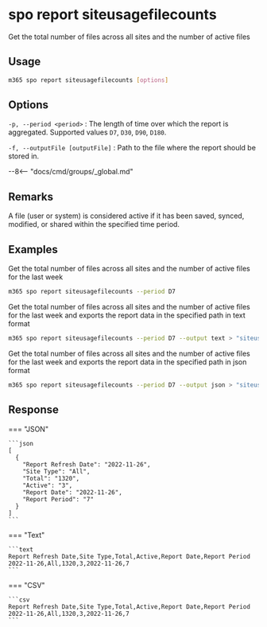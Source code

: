 # spo report siteusagefilecounts

Get the total number of files across all sites and the number of active files

## Usage

```sh
m365 spo report siteusagefilecounts [options]
```

## Options

`-p, --period <period>`
: The length of time over which the report is aggregated. Supported values `D7`, `D30`, `D90`, `D180`.

`-f, --outputFile [outputFile]`
: Path to the file where the report should be stored in.

--8<-- "docs/cmd/groups/_global.md"

## Remarks

A file (user or system) is considered active if it has been saved, synced, modified, or shared within the specified time period.

## Examples

Get the total number of files across all sites and the number of active files for the last week

```sh
m365 spo report siteusagefilecounts --period D7
```

Get the total number of files across all sites and the number of active files for the last week and exports the report data in the specified path in text format

```sh
m365 spo report siteusagefilecounts --period D7 --output text > "siteusagefilecounts.txt"
```

Get the total number of files across all sites and the number of active files for the last week and exports the report data in the specified path in json format

```sh
m365 spo report siteusagefilecounts --period D7 --output json > "siteusagefilecounts.json"
```

## Response

=== "JSON"

    ```json
    [
      {
        "Report Refresh Date": "2022-11-26",
        "Site Type": "All",
        "Total": "1320",
        "Active": "3",
        "Report Date": "2022-11-26",
        "Report Period": "7"
      }
    ]
    ```

=== "Text"

    ```text
    Report Refresh Date,Site Type,Total,Active,Report Date,Report Period
    2022-11-26,All,1320,3,2022-11-26,7
    ```

=== "CSV"

    ```csv
    Report Refresh Date,Site Type,Total,Active,Report Date,Report Period
    2022-11-26,All,1320,3,2022-11-26,7
    ```
